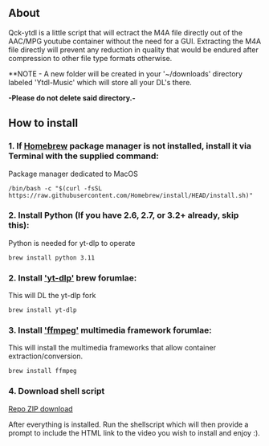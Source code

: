 ## About

Qck-ytdl is a little script that will ectract the M4A file directly out of the AAC/MPG youtube container without the need for a GUI. Extracting the M4A file directly will prevent any reduction in quality that would be endured after compression to other file type formats otherwise. 

**NOTE - A new folder will be created in your '~/downloads' directory labeled 'Ytdl-Music' which will store all your DL's there. 

****-Please do not delete said directory.-**** 



## How to install

### 1. If [Homebrew](https://brew.sh/) package manager is not installed, install it via Terminal with the supplied command: 
Package manager dedicated to MacOS

`/bin/bash -c "$(curl -fsSL https://raw.githubusercontent.com/Homebrew/install/HEAD/install.sh)"`


### 2. Install Python (If you have 2.6, 2.7, or 3.2+ already, skip this):
Python is needed for yt-dlp to operate

`brew install python 3.11`



### 2. Install ['yt-dlp'](https://github.com/yt-dlp/yt-dlp) brew forumlae:
This will DL the yt-dlp fork

`brew install yt-dlp`


### 3. Install ['ffmpeg'](https://ffmpeg.org/) multimedia framework forumlae:
This will install the multimedia frameworks that allow container extraction/conversion.

`brew install ffmpeg`


### 4. Download shell script
[Repo ZIP download](https://github.com/arg-mp3/qck-ytdl/archive/refs/heads/main.zip)


After everything is installed. Run the shellscript which will then provide a prompt to include the HTML link to the video you wish to install and enjoy :). 
